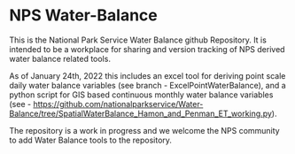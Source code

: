 # NPS Water-Balance
This is the National Park Service Water Balance github Repository.  It is intended to be a workplace for sharing and version tracking of NPS derived water balance related tools.  

As of January 24th, 2022 this includes an excel tool for deriving point scale daily water balance variables (see branch - ExcelPointWaterBalance), and a python script for GIS based continuous monthly water balance variables (see - https://github.com/nationalparkservice/Water-Balance/tree/SpatialWaterBalance_Hamon_and_Penman_ET_working.py). 

The repository is a work in progress and we welcome the NPS community to add Water Balance tools to the repository.  
